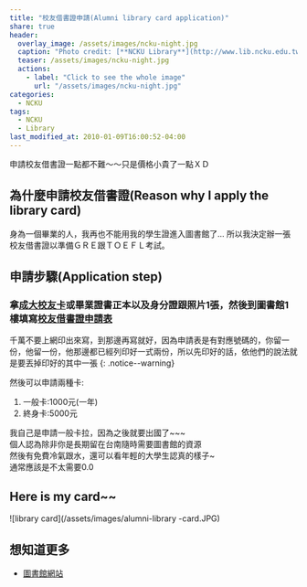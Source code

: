 ```yaml
---
title: "校友借書證申請(Alumni library card application)"
share: true
header:
  overlay_image: /assets/images/ncku-night.jpg
  caption: "Photo credit: [**NCKU Library**](http://www.lib.ncku.edu.tw)"
  teaser: /assets/images/ncku-night.jpg
  actions:
    - label: "Click to see the whole image"
      url: "/assets/images/ncku-night.jpg"
categories:
  - NCKU
tags:
  - NCKU
  - Library
last_modified_at: 2010-01-09T16:00:52-04:00
---
```


申請校友借書證一點都不難～～只是價格小貴了一點ＸＤ

## 為什麼申請校友借書證(Reason why I apply the library card)

身為一個畢業的人，我再也不能用我的學生證進入圖書館了...
所以我決定辦一張校友借書證以準備ＧＲＥ跟ＴＯＥＦＬ考試。


## 申請步驟(Application step)


### 拿[成大校友卡](http://alumni.ncku.edu.tw/p/412-1004-15390.php?Lang=zh-tw)或畢業證書正本以及身分證跟照片1張，然後到圖書館1樓填寫[校友借書證申請表](http://www.lib.ncku.edu.tw/using/form/alumni_request.pdf)
 
千萬不要上網印出來寫，到那邊再寫就好，因為申請表是有對應號碼的，你留一份，他留一份，他那邊都已經列印好一式兩份，所以先印好的話，依他們的說法就是要丟掉印好的其中一張
{: .notice--warning}	

然後可以申請兩種卡:
   1. 一般卡:1000元(一年)
   2. 終身卡:5000元

我自己是申請一般卡拉，因為之後就要出國了~~~ <br>
個人認為除非你是長期留在台南隨時需要圖書館的資源<br>
然後有免費冷氣跟水，還可以看年輕的大學生認真的樣子~<br>
通常應該是不太需要0.0

## Here is my card~~
![library card](/assets/images/alumni-library -card.JPG)
## 想知道更多
* [圖書館網站](http://www.lib.ncku.edu.tw/service/card/alumni.php)

